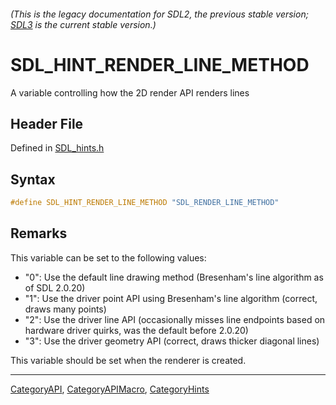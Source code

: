 ###### (This is the legacy documentation for SDL2, the previous stable version; [SDL3](https://wiki.libsdl.org/SDL3/) is the current stable version.)
# SDL_HINT_RENDER_LINE_METHOD

A variable controlling how the 2D render API renders lines

## Header File

Defined in [SDL_hints.h](https://github.com/libsdl-org/SDL/blob/SDL2/include/SDL_hints.h)

## Syntax

```c
#define SDL_HINT_RENDER_LINE_METHOD "SDL_RENDER_LINE_METHOD"
```

## Remarks

This variable can be set to the following values:

- "0": Use the default line drawing method (Bresenham's line algorithm as
  of SDL 2.0.20)
- "1": Use the driver point API using Bresenham's line algorithm (correct,
  draws many points)
- "2": Use the driver line API (occasionally misses line endpoints based on
  hardware driver quirks, was the default before 2.0.20)
- "3": Use the driver geometry API (correct, draws thicker diagonal lines)

This variable should be set when the renderer is created.

----
[CategoryAPI](CategoryAPI), [CategoryAPIMacro](CategoryAPIMacro), [CategoryHints](CategoryHints)

